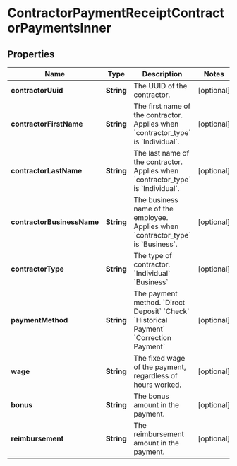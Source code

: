 

# ContractorPaymentReceiptContractorPaymentsInner


## Properties

| Name | Type | Description | Notes |
|------------ | ------------- | ------------- | -------------|
|**contractorUuid** | **String** | The UUID of the contractor. |  [optional] |
|**contractorFirstName** | **String** | The first name of the contractor. Applies when &#x60;contractor_type&#x60; is &#x60;Individual&#x60;. |  [optional] |
|**contractorLastName** | **String** | The last name of the contractor.  Applies when &#x60;contractor_type&#x60; is &#x60;Individual&#x60;. |  [optional] |
|**contractorBusinessName** | **String** | The business name of the employee. Applies when &#x60;contractor_type&#x60; is &#x60;Business&#x60;. |  [optional] |
|**contractorType** | **String** | The type of contractor.  &#x60;Individual&#x60; &#x60;Business&#x60; |  [optional] |
|**paymentMethod** | **String** | The payment method.  &#x60;Direct Deposit&#x60; &#x60;Check&#x60; &#x60;Historical Payment&#x60; &#x60;Correction Payment&#x60; |  [optional] |
|**wage** | **String** | The fixed wage of the payment, regardless of hours worked. |  [optional] |
|**bonus** | **String** | The bonus amount in the payment. |  [optional] |
|**reimbursement** | **String** | The reimbursement amount in the payment. |  [optional] |



